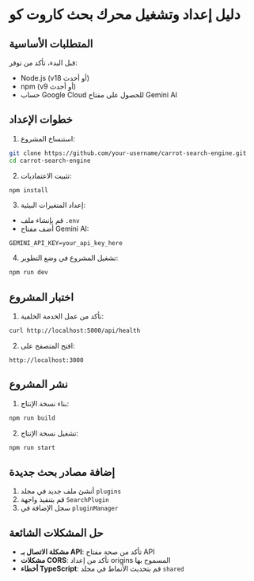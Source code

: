 
# دليل إعداد وتشغيل محرك بحث كاروت كو

## المتطلبات الأساسية

قبل البدء، تأكد من توفر:

- Node.js (v18 أو أحدث)
- npm (v9 أو أحدث)
- حساب Google Cloud للحصول على مفتاح Gemini AI

## خطوات الإعداد

1. استنساخ المشروع:
```bash
git clone https://github.com/your-username/carrot-search-engine.git
cd carrot-search-engine
```

2. تثبيت الاعتماديات:
```bash
npm install
```

3. إعداد المتغيرات البيئية:
- قم بإنشاء ملف `.env`
- أضف مفتاح Gemini AI:
```
GEMINI_API_KEY=your_api_key_here
```

4. تشغيل المشروع في وضع التطوير:
```bash
npm run dev
```

## اختبار المشروع

1. تأكد من عمل الخدمة الخلفية:
```bash
curl http://localhost:5000/api/health
```

2. افتح المتصفح على:
```
http://localhost:3000
```

## نشر المشروع

1. بناء نسخة الإنتاج:
```bash
npm run build
```

2. تشغيل نسخة الإنتاج:
```bash
npm run start
```

## إضافة مصادر بحث جديدة

1. أنشئ ملف جديد في مجلد `plugins`
2. قم بتنفيذ واجهة `SearchPlugin`
3. سجل الإضافة في `pluginManager`

## حل المشكلات الشائعة

- **مشكلة الاتصال بـ API**: تأكد من صحة مفتاح API
- **مشكلات CORS**: تأكد من إعداد origins المسموح بها
- **أخطاء TypeScript**: قم بتحديث الأنماط في مجلد `shared`
